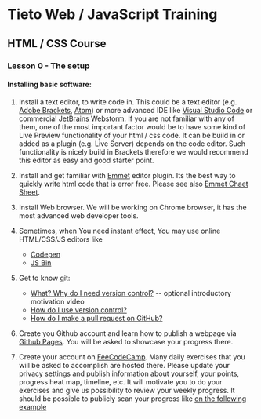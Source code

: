 # Tieto Web / JavaScript Training

## HTML / CSS Course
### Lesson 0 - The setup

#### Installing basic software:
1. Install a text editor, to write code in. This could be a text editor (e.g. [Adobe Brackets](http://brackets.io/), 
[Atom](https://atom.io/)) or more advanced IDE like 
[Visual Studio Code](https://code.visualstudio.com/) or commercial [JetBrains Webstorm](https://www.jetbrains.com/webstorm/).
    If you are not familiar with any of them, one of the most important factor would be to have some kind of Live Preview functionality of your html / css code. It can be build in or added as a plugin (e.g. Live Server) depends on the code editor. Such functionality is nicely build in Brackets therefore we would recommend this editor as easy and good starter point. 
2. Install and get familiar with [Emmet](https://emmet.io/) editor plugin. Its the best way to quickly write html code that is error free. Please see also [Emmet Chaet Sheet](https://docs.emmet.io/cheat-sheet/).
    
3. Install Web browser. We will be working on Chrome browser, it has the most advanced web developer tools.
4. Sometimes, when You need instant effect, You may use online HTML/CSS/JS editors like
   - [Codepen](http://codepen.io/)
   - [JS Bin](https://jsbin.com/)
5. Get to know git:
    - [What? Why do I need version control?](https://git-scm.com/videos) -- optional introductory motivation video
    - [How do I use version control?](https://www.youtube.com/watch?v=SWYqp7iY_Tc)
    - [How do I make a pull request on GitHub?](https://www.youtube.com/watch?v=FQsBmnZvBdc)
6. Create you Github account and learn how to publish a webpage via [Github Pages](https://pages.github.com/). You will be asked to showcase your progress there. 
7. Create your account on [FeeCodeCamp](https://www.freecodecamp.org/). Many daily exercises that you will be asked to accomplish are hosted there. Please update your privacy settings and publish information about yourself, your points, progress heat map, timeline, etc. It will motivate you to do your exercises and give us possibility to review your weekly progress. It should be possible to publicly scan your progress like [on the following example](./freecodecamp-progress-example.png)
